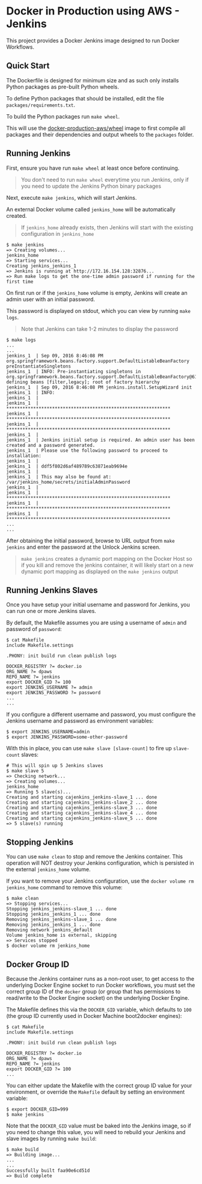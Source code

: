 # Docker in Production using AWS - Jenkins

This project provides a Docker Jenkins image designed to run Docker Workflows.

## Quick Start

The Dockerfile is designed for minimum size and as such only installs Python packages as pre-built Python wheels.

To define Python packages that should be installed, edit the file `packages/requirements.txt`.

To build the Python packages run `make wheel`.  

This will use the [docker-production-aws/wheel](http://github.com/docker-production-aws/wheel) image to first compile all packages and their dependencies and output wheels to the `packages` folder.

## Running Jenkins

First, ensure you have run `make wheel` at least once before continuing.  

> You don't need to run `make wheel` everytime you run Jenkins, only if you need to update the Jenkins Python binary packages

Next, execute `make jenkins`, which will start Jenkins.

An external Docker volume called `jenkins_home` will be automatically created.

> If `jenkins_home` already exists, then Jenkins will start with the existing configuration in `jenkins_home`

```
$ make jenkins
=> Creating volumes...
jenkins_home
=> Starting services...
Creating jenkins_jenkins_1
=> Jenkins is running at http://172.16.154.128:32876...
=> Run make logs to get the one-time admin password if running for the first time
```

On first run or if the `jenkins_home` volume is empty, Jenkins will create an admin user with an initial password.  

This password is displayed on stdout, which you can view by running `make logs`.  

> Note that Jenkins can take 1-2 minutes to display the password

```
$ make logs
...
...
jenkins_1  | Sep 09, 2016 8:46:08 PM org.springframework.beans.factory.support.DefaultListableBeanFactory preInstantiateSingletons
jenkins_1  | INFO: Pre-instantiating singletons in org.springframework.beans.factory.support.DefaultListableBeanFactory@613921fd: defining beans [filter,legacy]; root of factory hierarchy
jenkins_1  | Sep 09, 2016 8:46:08 PM jenkins.install.SetupWizard init
jenkins_1  | INFO:
jenkins_1  |
jenkins_1  | *************************************************************
jenkins_1  | *************************************************************
jenkins_1  | *************************************************************
jenkins_1  |
jenkins_1  | Jenkins initial setup is required. An admin user has been created and a password generated.
jenkins_1  | Please use the following password to proceed to installation:
jenkins_1  |
jenkins_1  | ddf5f802d6af489789c63871eab9694e
jenkins_1  |
jenkins_1  | This may also be found at: /var/jenkins_home/secrets/initialAdminPassword
jenkins_1  |
jenkins_1  | *************************************************************
jenkins_1  | *************************************************************
jenkins_1  | *************************************************************
...
...
```

After obtaining the initial password, browse to URL output from `make jenkins` and enter the password at the Unlock Jenkins screen.

> `make jenkins` creates a dynamic port mapping on the Docker Host so if you kill and remove the jenkins container, it will likely start on a new dynamic port mapping as displayed on the `make jenkins` output

## Running Jenkins Slaves

Once you have setup your initial username and password for Jenkins, you can run one or more Jenkins slaves.

By default, the Makefile assumes you are using a username of `admin` and password of `password`:

```
$ cat Makefile
include Makefile.settings

.PHONY: init build run clean publish logs

DOCKER_REGISTRY ?= docker.io
ORG_NAME ?= dpaws
REPO_NAME ?= jenkins
export DOCKER_GID ?= 100
export JENKINS_USERNAME ?= admin
export JENKINS_PASSWORD ?= password
...
...
```

If you configure a different username and password, you must configure the Jenkins username and password as environment variables:

```
$ export JENKINS_USERNAME=admin
$ export JENKINS_PASSWORD=some-other-password
```

With this in place, you can use `make slave [slave-count]` to fire up `slave-count` slaves:

```
# This will spin up 5 Jenkins slaves
$ make slave 5
=> Checking network...
=> Creating volumes...
jenkins_home
=> Running 5 slave(s)...
Creating and starting cajenkins_jenkins-slave_1 ... done
Creating and starting cajenkins_jenkins-slave_2 ... done
Creating and starting cajenkins_jenkins-slave_3 ... done
Creating and starting cajenkins_jenkins-slave_4 ... done
Creating and starting cajenkins_jenkins-slave_5 ... done
=> 5 slave(s) running
```

## Stopping Jenkins

You can use `make clean` to stop and remove the Jenkins container.  This operation will NOT destroy your Jenkins configuration, which is persisted in the external `jenkins_home` volume.  

If you want to remove your Jenkins configuration, use the `docker volume rm jenkins_home` command to remove this volume:

```
$ make clean
=> Stopping services...
Stopping jenkins_jenkins-slave_1 ... done
Stopping jenkins_jenkins_1 ... done
Removing jenkins_jenkins-slave_1 ... done
Removing jenkins_jenkins_1 ... done
Removing network jenkins_default
Volume jenkins_home is external, skipping
=> Services stopped
$ docker volume rm jenkins_home
```

## Docker Group ID

Because the Jenkins container runs as a non-root user, to get access to the underlying Docker Engine socket to run Docker workflows, you must set the correct group ID of the `docker` group (or group that has permissions to read/write to the Docker Engine socket) on the underlying Docker Engine. 

The Makefile defines this via the `DOCKER_GID` variable, which defaults to `100` (the group ID currently used in Docker Machine boot2docker engines):

```
$ cat Makefile
include Makefile.settings

.PHONY: init build run clean publish logs

DOCKER_REGISTRY ?= docker.io
ORG_NAME ?= dpaws
REPO_NAME ?= jenkins
export DOCKER_GID ?= 100
...
```

You can either update the Makefile with the correct group ID value for your environment, or override the `Makefile` default by setting an environment variable:

```
$ export DOCKER_GID=999
$ make jenkins
```

Note that the `DOCKER_GID` value must be baked into the Jenkins image, so if you need to change this value, you will need to rebuild your Jenkins and slave images by running `make build`:

```
$ make build
=> Building image...
...
...
Successfully built faa90e6cd51d
=> Build complete
```
